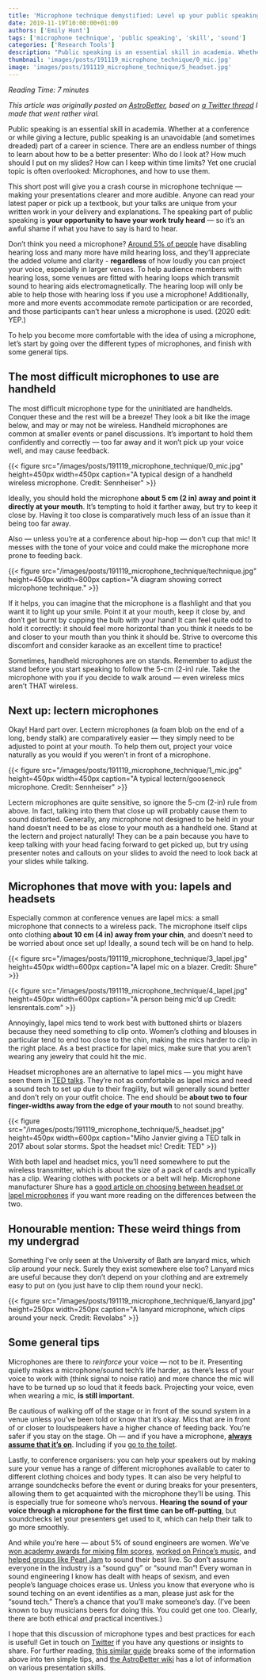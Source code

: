 ```yaml
---
title: 'Microphone technique demystified: Level up your public speaking!'
date: 2019-11-19T10:00:00+01:00
authors: ['Emily Hunt']
tags: ['microphone technique', 'public speaking', 'skill', 'sound']
categories: ['Research Tools']
description: "Public speaking is an essential skill in academia. Whether at a conference or while giving a lecture, public speaking is an unavoidable (and sometimes dreaded) part of a career in science. Yet one crucial topic is often overlooked: Microphones, and how to use them."
thumbnail: 'images/posts/191119_microphone_technique/0_mic.jpg'
image: 'images/posts/191119_microphone_technique/5_headset.jpg'
---
```


_Reading Time: 7 minutes_

_This article was originally posted on [AstroBetter](https://www.astrobetter.com/blog/2019/07/08/microphone-technique-demystified-level-up-your-public-speaking/), based on [a Twitter thread](https://twitter.com/emilydoesastro/status/1135578195976228865) I made that went rather viral._

Public speaking is an essential skill in academia. Whether at a conference or while giving a lecture, public speaking is an unavoidable (and sometimes dreaded) part of a career in science. There are an endless number of things to learn about how to be a better presenter: Who do I look at? How much should I put on my slides? How can I keep within time limits? Yet one crucial topic is often overlooked: Microphones, and how to use them.

This short post will give you a crash course in microphone technique — making your presentations clearer and more audible. Anyone can read your latest paper or pick up a textbook, but your talks are unique from your written work in your delivery and explanations. The speaking part of public speaking is **your opportunity to have your work truly heard** — so it’s an awful shame if what you have to say is hard to hear.

Don’t think you need a microphone? [Around 5% of people](https://www.who.int/news-room/fact-sheets/detail/deafness-and-hearing-loss) have disabling hearing loss and many more have mild hearing loss, and they’ll appreciate the added volume and clarity - **regardless** of how loudly you can project your voice, especially in larger venues. To help audience members with hearing loss, some venues are fitted with hearing loops which transmit sound to hearing aids electromagnetically. The hearing loop will only be able to help those with hearing loss if you use a microphone! Additionally, more and more events accommodate remote participation or are recorded, and those participants can’t hear unless a microphone is used. (2020 edit: YEP.)

To help you become more comfortable with the idea of using a microphone, let’s start by going over the different types of microphones, and finish with some general tips.


## The most difficult microphones to use are handheld

The most difficult microphone type for the uninitiated are handhelds. Conquer these and the rest will be a breeze! They look a bit like the image below, and may or may not be wireless. Handheld microphones are common at smaller events or panel discussions. It’s important to hold them confidently and correctly — too far away and it won’t pick up your voice well, and may cause feedback.

{{< figure src="/images/posts/191119_microphone_technique/0_mic.jpg" height=450px width=450px caption="A typical design of a handheld wireless microphone. Credit: Sennheiser" >}}

Ideally, you should hold the microphone **about 5 cm (2 in) away and point it directly at your mouth**. It’s tempting to hold it farther away, but try to keep it close by. Having it too close is comparatively much less of an issue than it being too far away.

Also — unless you’re at a conference about hip-hop — don’t cup that mic! It messes with the tone of your voice and could make the microphone more prone to feeding back.

{{< figure src="/images/posts/191119_microphone_technique/technique.jpg" height=450px width=800px caption="A diagram showing correct microphone technique." >}}

If it helps, you can imagine that the microphone is a flashlight and that you want it to light up your smile. Point it at your mouth, keep it close by, and don’t get burnt by cupping the bulb with your hand! It can feel quite odd to hold it correctly: it should feel more horizontal than you think it needs to be and closer to your mouth than you think it should be. Strive to overcome this discomfort and consider karaoke as an excellent time to practice!

Sometimes, handheld microphones are on stands. Remember to adjust the stand before you start speaking to follow the 5-cm (2-in) rule. Take the microphone with you if you decide to walk around — even wireless mics aren’t THAT wireless.


## Next up: lectern microphones

Okay! Hard part over. Lectern microphones (a foam blob on the end of a long, bendy stalk) are comparatively easier — they simply need to be adjusted to point at your mouth. To help them out, project your voice naturally as you would if you weren’t in front of a microphone.

{{< figure src="/images/posts/191119_microphone_technique/1_mic.jpg" height=450px width=450px caption="A typical lectern/gooseneck microphone. Credit: Sennheiser" >}}

Lectern microphones are quite sensitive, so ignore the 5-cm (2-in) rule from above. In fact, talking into them that close up will probably cause them to sound distorted. Generally, any microphone not designed to be held in your hand doesn’t need to be as close to your mouth as a handheld one. Stand at the lectern and project naturally! They can be a pain because you have to keep talking with your head facing forward to get picked up, but try using presenter notes and callouts on your slides to avoid the need to look back at your slides while talking.


## Microphones that move with you: lapels and headsets

Especially common at conference venues are lapel mics: a small microphone that connects to a wireless pack. The microphone itself clips onto clothing **about 10 cm (4 in) away from your chin**, and doesn’t need to be worried about once set up! Ideally, a sound tech will be on hand to help.

{{< figure src="/images/posts/191119_microphone_technique/3_lapel.jpg" height=450px width=600px caption="A lapel mic on a blazer. Credit: Shure" >}}

{{< figure src="/images/posts/191119_microphone_technique/4_lapel.jpg" height=450px width=600px caption="A person being mic’d up Credit: lensrentals.com" >}}

Annoyingly, lapel mics tend to work best with buttoned shirts or blazers because they need something to clip onto. Women’s clothing and blouses in particular tend to end too close to the chin, making the mics harder to clip in the right place. As a best practice for lapel mics, make sure that you aren’t wearing any jewelry that could hit the mic.

Headset microphones are an alternative to lapel mics — you might have seen them in [TED talks](https://www.ted.com/talks). They’re not as comfortable as lapel mics and need a sound tech to set up due to their fragility, but will generally sound better and don’t rely on your outfit choice. The end should be **about two to four finger-widths away from the edge of your mouth** to not sound breathy.

{{< figure src="/images/posts/191119_microphone_technique/5_headset.jpg" height=450px width=600px caption="Miho Janvier giving a TED talk in 2017 about solar storms. Spot the headset mic! Credit: TED" >}}

With both lapel and headset mics, you’ll need somewhere to put the wireless transmitter, which is about the size of a pack of cards and typically has a clip. Wearing clothes with pockets or a belt will help. Microphone manufacturer Shure has a [good article on choosing between headset or lapel microphones](https://www.shure.com/en-US/performance-production/louder/fundamentals-choosing-between-lavalier-and-headset-mics) if you want more reading on the differences between the two.


## Honourable mention: These weird things from my undergrad

Something I’ve only seen at the University of Bath are lanyard mics, which clip around your neck. Surely they exist somewhere else too? Lanyard mics are useful because they don’t depend on your clothing and are extremely easy to put on (you just have to clip them round your neck).

{{< figure src="/images/posts/191119_microphone_technique/6_lanyard.jpg" height=250px width=250px caption="A lanyard microphone, which clips around your neck. Credit: Revolabs" >}}


## Some general tips

Microphones are there to _reinforce_ your voice — not to be it. Presenting quietly makes a microphone/sound tech’s life harder, as there’s less of your voice to work with (think signal to noise ratio) and more chance the mic will have to be turned up so loud that it feeds back. Projecting your voice, even when wearing a mic, **is still important**.

Be cautious of walking off of the stage or in front of the sound system in a venue unless you’ve been told or know that it’s okay. Mics that are in front of or closer to loudspeakers have a higher chance of feeding back. You’re safer if you stay on the stage. Oh — and if you have a microphone, [**always assume that it’s on**](https://www.youtube.com/watch?v=mLZTjTnjmnI). Including if you [go to the toilet](https://www.youtube.com/watch?v=kafVFxP3uaQ).

Lastly, to conference organisers: you can help your speakers out by making sure your venue has a range of different microphones available to cater to different clothing choices and body types. It can also be very helpful to arrange soundchecks before the event or during breaks for your presenters, allowing them to get acquainted with the microphone they’ll be using. This is especially true for someone who’s nervous. **Hearing the sound of your voice through a microphone for the first time can be off-putting**, but soundchecks let your presenters get used to it, which can help their talk to go more smoothly.

And while you’re here — about 5% of sound engineers are women. We’ve [won academy awards for mixing film scores](https://en.wikipedia.org/wiki/Lora_Hirschberg), [worked on Prince’s music](https://tapeop.com/interviews/117/susan-rogers/), and [helped groups like Pearl Jam](https://www.npr.org/2016/09/04/492433224/meet-the-woman-whos-been-pearl-jams-sound-engineer-for-24-years) to sound their best live. So don’t assume everyone in the industry is a “sound guy” or “sound man”! Every woman in sound engineering I know has dealt with heaps of sexism, and even people’s language choices erase us. Unless you know that everyone who is sound teching on an event identifies as a man, please just ask for the “sound tech.” There’s a chance that you’ll make someone’s day. (I’ve been known to buy musicians beers for doing this. You could get one too. Clearly, there are both ethical _and_ practical incentives.)

I hope that this discussion of microphone types and best practices for each is useful! Get in touch on [Twitter](https://twitter.com/emilydoesastro) if you have any questions or insights to share. For further reading, [this similar guide](https://www.allisonshapira.com/how-to-speak-with-a-microphone/) breaks some of the information above into ten simple tips, and [the AstroBetter wiki](https://www.astrobetter.com/wiki/tiki-index.php?page=Presentation+Skills) has a lot of information on various presentation skills.